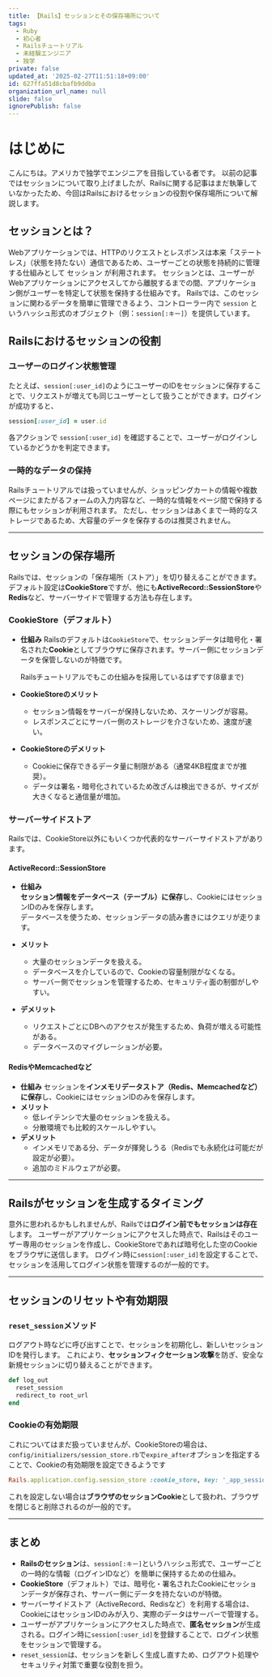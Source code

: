 ```yaml
---
title: 【Rails】セッションとその保存場所について
tags:
  - Ruby
  - 初心者
  - Railsチュートリアル
  - 未経験エンジニア
  - 独学
private: false
updated_at: '2025-02-27T11:51:18+09:00'
id: 627ffa51d8cbafb9ddba
organization_url_name: null
slide: false
ignorePublish: false
---
```

# はじめに
こんにちは。アメリカで独学でエンジニアを目指している者です。
以前の記事ではセッションについて取り上げましたが、Railsに関する記事はまだ執筆していなかったため、今回はRailsにおけるセッションの役割や保存場所について解説します。

## セッションとは？

Webアプリケーションでは、HTTPのリクエストとレスポンスは本来「ステートレス」（状態を持たない）通信であるため、ユーザーごとの状態を持続的に管理する仕組みとして セッション が利用されます。
セッションとは、ユーザーがWebアプリケーションにアクセスしてから離脱するまでの間、アプリケーション側がユーザーを特定して状態を保持する仕組みです。
Railsでは、このセッションに関わるデータを簡単に管理できるよう、コントローラー内で `session` というハッシュ形式のオブジェクト（例：`session[:キー]`）を提供しています。



## Railsにおけるセッションの役割

### ユーザーのログイン状態管理

たとえば、`session[:user_id]`のようにユーザーのIDをセッションに保存することで、リクエストが増えても同じユーザーとして扱うことができます。ログインが成功すると、

```ruby
session[:user_id] = user.id
```

各アクションで `session[:user_id]` を確認することで、ユーザーがログインしているかどうかを判定できます。

### 一時的なデータの保持

Railsチュートリアルでは扱っていませんが、ショッピングカートの情報や複数ページにまたがるフォームの入力内容など、一時的な情報をページ間で保持する際にもセッションが利用されます。
ただし、セッションはあくまで一時的なストレージであるため、大容量のデータを保存するのは推奨されません。

---

## セッションの保存場所

Railsでは、セッションの「保存場所（ストア）」を切り替えることができます。
デフォルト設定は**CookieStore**ですが、他にも**ActiveRecord::SessionStore**や**Redis**など、サーバーサイドで管理する方法も存在します。

### CookieStore（デフォルト）

- **仕組み**
  Railsのデフォルトは`CookieStore`で、セッションデータは暗号化・署名された**Cookie**としてブラウザに保存されます。サーバー側にセッションデータを保管しないのが特徴です。

  Railsチュートリアルでもこの仕組みを採用しているはずです(8章まで)

- **CookieStoreのメリット**

  - セッション情報をサーバーが保持しないため、スケーリングが容易。
  - レスポンスごとにサーバー側のストレージを介さないため、速度が速い。

- **CookieStoreのデメリット**

  - Cookieに保存できるデータ量に制限がある（通常4KB程度までが推奨）。
  - データは署名・暗号化されているため改ざんは検出できるが、サイズが大きくなると通信量が増加。

### サーバーサイドストア

Railsでは、CookieStore以外にもいくつか代表的なサーバーサイドストアがあります。

#### ActiveRecord::SessionStore

- **仕組み**\
  **セッション情報をデータベース（テーブル）に保存**し、CookieにはセッションIDのみを保存します。\
  データベースを使うため、セッションデータの読み書きにはクエリが走ります。

- **メリット**

  - 大量のセッションデータを扱える。
  - データベースを介しているので、Cookieの容量制限がなくなる。
  - サーバー側でセッションを管理するため、セキュリティ面の制御がしやすい。

- **デメリット**

  - リクエストごとにDBへのアクセスが発生するため、負荷が増える可能性がある。
  - データベースのマイグレーションが必要。

#### RedisやMemcachedなど

- **仕組み**
  セッションを**インメモリデータストア（Redis、Memcachedなど）に保存**し、CookieにはセッションIDのみを保存します。
- **メリット**
  - 低レイテンシで大量のセッションを扱える。
  - 分散環境でも比較的スケールしやすい。
- **デメリット**
  - インメモリである分、データが揮発しうる（Redisでも永続化は可能だが設定が必要）。
  - 追加のミドルウェアが必要。

---

## Railsがセッションを生成するタイミング

意外に思われるかもしれませんが、Railsでは**ログイン前でもセッションは存在**します。
ユーザーがアプリケーションにアクセスした時点で、Railsはそのユーザー専用のセッションを作成し、CookieStoreであれば暗号化した空のCookieをブラウザに送信します。
ログイン時に`session[:user_id]`を設定することで、セッションを活用してログイン状態を管理するのが一般的です。

---

## セッションのリセットや有効期限

### `reset_session`メソッド

ログアウト時などに呼び出すことで、セッションを初期化し、新しいセッションIDを発行します。
これにより、**セッションフィクセーション攻撃**を防ぎ、安全な新規セッションに切り替えることができます。

```ruby
def log_out
  reset_session
  redirect_to root_url
end
```

### Cookieの有効期限

これについてはまだ扱っていませんが、CookieStoreの場合は、`config/initializers/session_store.rb`で`expire_after`オプションを指定することで、Cookieの有効期限を設定できるようです

```ruby
Rails.application.config.session_store :cookie_store, key: '_app_session', expire_after: 30.minutes
```

これを設定しない場合は**ブラウザのセッションCookie**として扱われ、ブラウザを閉じると削除されるのが一般的です。

---

## まとめ

- **Railsのセッション**は、`session[:キー]`というハッシュ形式で、ユーザーごとの一時的な情報（ログインIDなど）を簡単に保持するための仕組み。
- **CookieStore**（デフォルト）では、暗号化・署名されたCookieにセッションデータが保存され、サーバー側にデータを持たないのが特徴。
- サーバーサイドストア（ActiveRecord、Redisなど）を利用する場合は、CookieにはセッションIDのみが入り、実際のデータはサーバーで管理する。
- ユーザーがアプリケーションにアクセスした時点で、**匿名セッション**が生成される。ログイン時に`session[:user_id]`を登録することで、ログイン状態をセッションで管理する。
- `reset_session`は、セッションを新しく生成し直すため、ログアウト処理やセキュリティ対策で重要な役割を担う。



